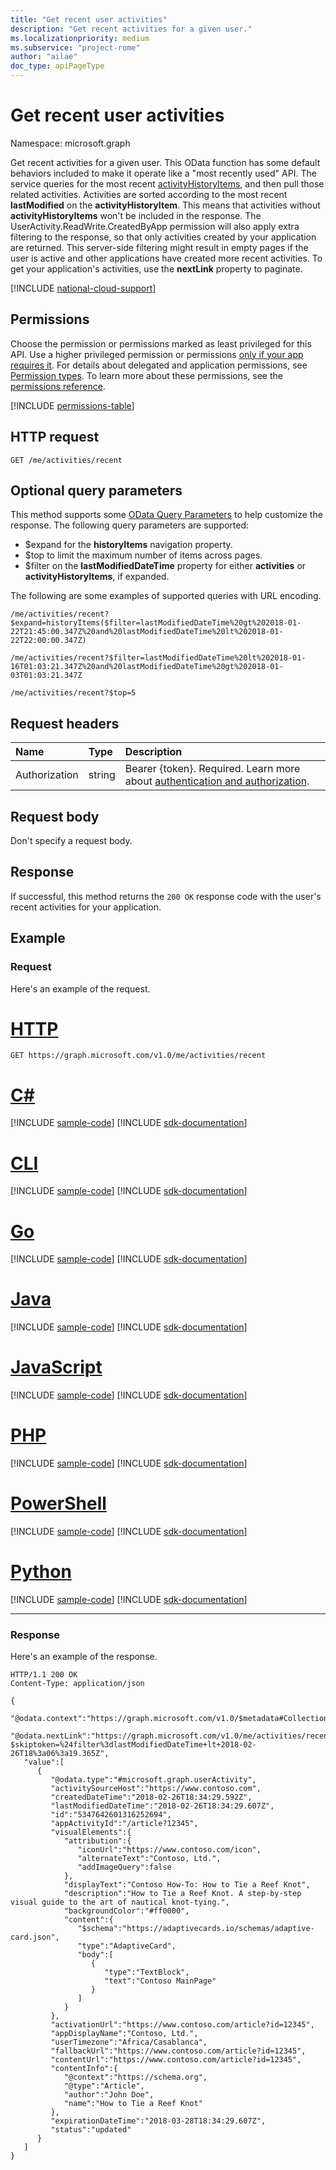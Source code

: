 ```yaml
---
title: "Get recent user activities"
description: "Get recent activities for a given user."
ms.localizationpriority: medium
ms.subservice: "project-rome"
author: "ailae"
doc_type: apiPageType
---
```


# Get recent user activities

Namespace: microsoft.graph

Get recent activities for a given user. This OData function has some default behaviors included to make it operate like a "most recently used" API. The service queries for the most recent [activityHistoryItems](../resources/projectrome-historyitem.md), and then pull those related activities. Activities are sorted according to the most recent **lastModified** on the **activityHistoryItem**. This means that activities without **activityHistoryItems** won't be included in the response. The UserActivity.ReadWrite.CreatedByApp permission will also apply extra filtering to the response, so that only activities created by your application are returned. This server-side filtering might result in empty pages if the user is active and other applications have created more recent activities. To get your application's activities, use the **nextLink** property to paginate.

[!INCLUDE [national-cloud-support](../../includes/global-only.md)]

## Permissions

Choose the permission or permissions marked as least privileged for this API. Use a higher privileged permission or permissions [only if your app requires it](/graph/permissions-overview#best-practices-for-using-microsoft-graph-permissions). For details about delegated and application permissions, see [Permission types](/graph/permissions-overview#permission-types). To learn more about these permissions, see the [permissions reference](/graph/permissions-reference).

<!-- { "blockType": "permissions", "name": "projectrome_get_recent_activities" } -->
[!INCLUDE [permissions-table](../includes/permissions/projectrome-get-recent-activities-permissions.md)]

## HTTP request

<!-- { "blockType": "ignored" } -->

```http
GET /me/activities/recent
```

## Optional query parameters

This method supports some [OData Query Parameters](/graph/query-parameters) to help customize the response. The following query parameters are supported:

- $expand for the **historyItems** navigation property.
- $top to limit the maximum number of items across pages.
- $filter on the **lastModifiedDateTime** property for either **activities** or **activityHistoryItems**, if expanded.

The following are some examples of supported queries with URL encoding.

```http
/me/activities/recent?$expand=historyItems($filter=lastModifiedDateTime%20gt%202018-01-22T21:45:00.347Z%20and%20lastModifiedDateTime%20lt%202018-01-22T22:00:00.347Z)

/me/activities/recent?$filter=lastModifiedDateTime%20lt%202018-01-16T01:03:21.347Z%20and%20lastModifiedDateTime%20gt%202018-01-03T01:03:21.347Z

/me/activities/recent?$top=5
```

## Request headers

|Name | Type | Description|
|:----|:-----|:-----------|
|Authorization | string |Bearer {token}. Required. Learn more about [authentication and authorization](/graph/auth/auth-concepts).|

## Request body

Don't specify a request body.

## Response

If successful, this method returns the `200 OK` response code with the user's recent activities for your application.

## Example

### Request

Here's an example  of the request.


# [HTTP](#tab/http)
<!-- {
  "blockType": "request",
  "name": "get_recent_activities"
}-->

```msgraph-interactive
GET https://graph.microsoft.com/v1.0/me/activities/recent
```

# [C#](#tab/csharp)
[!INCLUDE [sample-code](../includes/snippets/csharp/get-recent-activities-csharp-snippets.md)]
[!INCLUDE [sdk-documentation](../includes/snippets/snippets-sdk-documentation-link.md)]

# [CLI](#tab/cli)
[!INCLUDE [sample-code](../includes/snippets/cli/get-recent-activities-cli-snippets.md)]
[!INCLUDE [sdk-documentation](../includes/snippets/snippets-sdk-documentation-link.md)]

# [Go](#tab/go)
[!INCLUDE [sample-code](../includes/snippets/go/get-recent-activities-go-snippets.md)]
[!INCLUDE [sdk-documentation](../includes/snippets/snippets-sdk-documentation-link.md)]

# [Java](#tab/java)
[!INCLUDE [sample-code](../includes/snippets/java/get-recent-activities-java-snippets.md)]
[!INCLUDE [sdk-documentation](../includes/snippets/snippets-sdk-documentation-link.md)]

# [JavaScript](#tab/javascript)
[!INCLUDE [sample-code](../includes/snippets/javascript/get-recent-activities-javascript-snippets.md)]
[!INCLUDE [sdk-documentation](../includes/snippets/snippets-sdk-documentation-link.md)]

# [PHP](#tab/php)
[!INCLUDE [sample-code](../includes/snippets/php/get-recent-activities-php-snippets.md)]
[!INCLUDE [sdk-documentation](../includes/snippets/snippets-sdk-documentation-link.md)]

# [PowerShell](#tab/powershell)
[!INCLUDE [sample-code](../includes/snippets/powershell/get-recent-activities-powershell-snippets.md)]
[!INCLUDE [sdk-documentation](../includes/snippets/snippets-sdk-documentation-link.md)]

# [Python](#tab/python)
[!INCLUDE [sample-code](../includes/snippets/python/get-recent-activities-python-snippets.md)]
[!INCLUDE [sdk-documentation](../includes/snippets/snippets-sdk-documentation-link.md)]

---

### Response

Here's an example  of the response.

<!-- {
  "blockType": "response",
  "truncated": true,
  "@odata.type": "Collection(microsoft.graph.userActivity)"
} -->

```http
HTTP/1.1 200 OK
Content-Type: application/json

{
   "@odata.context":"https://graph.microsoft.com/v1.0/$metadata#Collection(userActivity)",
   "@odata.nextLink":"https://graph.microsoft.com/v1.0/me/activities/recent?$skiptoken=%24filter%3dlastModifiedDateTime+lt+2018-02-26T18%3a06%3a19.365Z",
   "value":[
      {
         "@odata.type":"#microsoft.graph.userActivity",
         "activitySourceHost":"https://www.contoso.com",
         "createdDateTime":"2018-02-26T18:34:29.592Z",
         "lastModifiedDateTime":"2018-02-26T18:34:29.607Z",
         "id":"5347642601316252694",
         "appActivityId":"/article?12345",
         "visualElements":{
            "attribution":{
               "iconUrl":"https://www.contoso.com/icon",
               "alternateText":"Contoso, Ltd.",
               "addImageQuery":false
            },
            "displayText":"Contoso How-To: How to Tie a Reef Knot",
            "description":"How to Tie a Reef Knot. A step-by-step visual guide to the art of nautical knot-tying.",
            "backgroundColor":"#ff0000",
            "content":{
               "$schema":"https://adaptivecards.io/schemas/adaptive-card.json",
               "type":"AdaptiveCard",
               "body":[
                  {
                     "type":"TextBlock",
                     "text":"Contoso MainPage"
                  }
               ]
            }
         },
         "activationUrl":"https://www.contoso.com/article?id=12345",
         "appDisplayName":"Contoso, Ltd.",
         "userTimezone":"Africa/Casablanca",
         "fallbackUrl":"https://www.contoso.com/article?id=12345",
         "contentUrl":"https://www.contoso.com/article?id=12345",
         "contentInfo":{
            "@context":"https://schema.org",
            "@type":"Article",
            "author":"John Doe",
            "name":"How to Tie a Reef Knot"
         },
         "expirationDateTime":"2018-03-28T18:34:29.607Z",
         "status":"updated"
      }
   ]
}
```

<!-- uuid: 8fcb5dbc-d5aa-4681-8e31-b001d5168d79
2017-06-07 14:57:30 UTC -->
<!-- {
  "type": "#page.annotation",
  "description": "Get recent activities",
  "keywords": "",
  "section": "documentation",
  "suppressions": [
  ],
  "tocPath": ""
}-->
